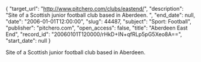 {
  "target_url": "http://www.pitchero.com/clubs/eastend/", 
  "description": "Site of a Scottish junior football club based in Aberdeen. ", 
  "end_date": null, 
  "date": "2006-01-01T12:00:00", 
  "slug": 44487, 
  "subject": "Sport: Football", 
  "publisher": "pitchero.com", 
  "open_access": false, 
  "title": "Aberdeen East End", 
  "record_id": "20060101T120000/rHkD+IN+qfRLp5pG5Xeo8A==", 
  "start_date": null
}

Site of a Scottish junior football club based in Aberdeen. 